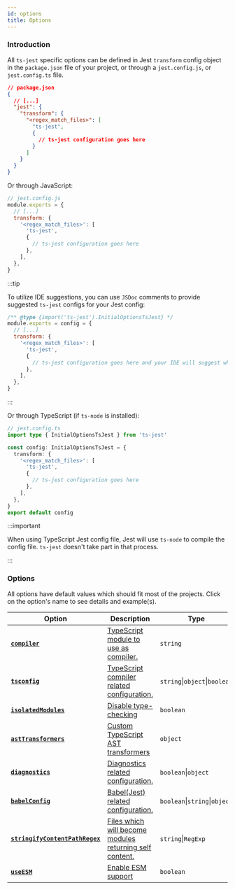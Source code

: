 ```yaml
---
id: options
title: Options
---
```


### Introduction

All `ts-jest` specific options can be defined in Jest `transform` config object in the `package.json` file of your project,
or through a `jest.config.js`, or `jest.config.ts` file.

```json
// package.json
{
  // [...]
  "jest": {
    "transform": {
      "<regex_match_files>": [
        "ts-jest",
        {
          // ts-jest configuration goes here
        }
      ]
    }
  }
}
```

Or through JavaScript:

```js
// jest.config.js
module.exports = {
  // [...]
  transform: {
    '<regex_match_files>': [
      'ts-jest',
      {
        // ts-jest configuration goes here
      },
    ],
  },
}
```

:::tip

To utilize IDE suggestions, you can use `JSDoc` comments to provide suggested `ts-jest` configs for your Jest config:

```js
/** @type {import('ts-jest').InitialOptionsTsJest} */
module.exports = config = {
  // [...]
  transform: {
    '<regex_match_files>': [
      'ts-jest',
      {
        // ts-jest configuration goes here and your IDE will suggest which configs when typing
      },
    ],
  },
}
```

:::

Or through TypeScript (if `ts-node` is installed):

```ts
// jest.config.ts
import type { InitialOptionsTsJest } from 'ts-jest'

const config: InitialOptionsTsJest = {
  transform: {
    '<regex_match_files>': [
      'ts-jest',
      {
        // ts-jest configuration goes here
      },
    ],
  },
}
export default config
```

:::important

When using TypeScript Jest config file, Jest will use `ts-node` to compile the config file. `ts-jest` doesn't take part in
that process.

:::

### Options

All options have default values which should fit most of the projects. Click on the option's name to see details and example(s).

| Option                                                       | Description                                                                          | Type                          | Default        |
| ------------------------------------------------------------ | ------------------------------------------------------------------------------------ | ----------------------------- | -------------- |
| [**`compiler`**][compiler]                                   | [TypeScript module to use as compiler.][compiler]                                    | `string`                      | `"typescript"` |
| [**`tsconfig`**][tsconfig]                                   | [TypeScript compiler related configuration.][tsconfig]                               | `string`\|`object`\|`boolean` | _auto_         |
| [**`isolatedModules`**][isolatedmodules]                     | [Disable type-checking][isolatedmodules]                                             | `boolean`                     | _disabled_     |
| [**`astTransformers`**][asttransformers]                     | [Custom TypeScript AST transformers][asttransformers]                                | `object`                      | _auto_         |
| [**`diagnostics`**][diagnostics]                             | [Diagnostics related configuration.][diagnostics]                                    | `boolean`\|`object`           | _enabled_      |
| [**`babelConfig`**][babelconfig]                             | [Babel(Jest) related configuration.][babelconfig]                                    | `boolean`\|`string`\|`object` | _disabled_     |
| [**`stringifyContentPathRegex`**][stringifycontentpathregex] | [Files which will become modules returning self content.][stringifycontentpathregex] | `string`\|`RegExp`            | _disabled_     |
| [**`useESM`**][useesm]                                       | [Enable ESM support][useesm]                                                         | `boolean`                     | _auto_         |

[compiler]: options/compiler
[tsconfig]: options/tsconfig
[isolatedmodules]: options/isolatedModules
[asttransformers]: options/astTransformers
[diagnostics]: options/diagnostics
[babelconfig]: options/babelConfig
[stringifycontentpathregex]: options/stringifyContentPathRegex
[useesm]: options/useESM
